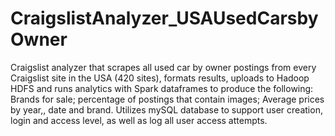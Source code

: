 # CraigslistAnalyzer_USAUsedCarsbyOwner
Craigslist analyzer that scrapes all used car by owner postings from every Craigslist site in the USA (420 sites), formats results, uploads to Hadoop HDFS and runs analytics with Spark dataframes to produce the following: Brands for sale; percentage of postings that contain images; Average prices by year,, date and brand. Utilizes mySQL database to support user creation, login and access level, as well as log all user access attempts.

